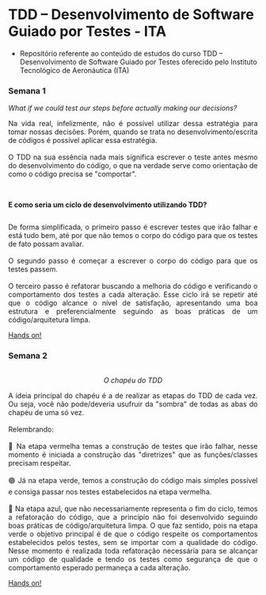 # TDD – Desenvolvimento de Software Guiado por Testes - ITA

* Repositório referente ao conteúdo de estudos do curso TDD – Desenvolvimento de Software Guiado por Testes
oferecido pelo Instituto Tecnológico de Aeronáutica (ITA)

### Semana 1

*What if we could test our steps before actually making our decisions?*

<p align="justify">
Na vida real, infelizmente, não é possível utilizar dessa estratégia para tomar nossas decisões. Porém, quando se trata no desenvolvimento/escrita de códigos é possível aplicar essa estratégia.
<br><br>
O TDD na sua essência nada mais significa escrever o teste antes mesmo do desenvolvimento do código, o que na verdade serve como orientação de como o código precisa se "comportar".
</p>
<br>

**E como seria um ciclo de desenvolvimento utilizando TDD?**

<p align="center">
  <img src="https://media.licdn.com/dms/image/C5612AQEgUhEh3bsfEA/article-cover_image-shrink_600_2000/0/1602842572875?e=2147483647&v=beta&t=8SIZbd5dIYb3rJ4fpZMyX5ZYiYsBKKShfiJycEl7Db0" alt="">
</p>

<p align="justify">
De forma simplificada, o primeiro passo é escrever testes que irão falhar e está tudo bem, até por que não temos o corpo do código para que os testes de fato possam avaliar.
<br><br>
O segundo passo é começar a escrever o corpo do código para que os testes passem.
<br><br>
O terceiro passo é refatorar buscando a melhoria do código e verificando o comportamento dos testes a cada alteração.
Esse ciclo irá se repetir até que o código alcance o nível de satisfação, apresentando uma boa estrutura e preferencialmente seguindo as boas práticas de um código/arquitetura limpa.
</p>


[Hands on!](https://github.com/Lukasveiga/curso-tdd-ita/tree/main/src/tdd/ita/semana01/handson)

### Semana 2

<div align="center">
<img src="https://encrypted-tbn0.gstatic.com/images?q=tbn:ANd9GcSHkH69dUHyhfycQNJcI_Dk_nz3vC5-yneQMg&usqp=CAU" alt="">
</div>
<p align="center"><i>O chapéu do TDD</i></p>

<p align="justify">
A ideia principal do chapéu é a de realizar as etapas do TDD de cada vez. Ou seja, você não pode/deveria usufruir da "sombra" de todas as abas do chapéu de uma só vez.
<br><br>
Relembrando:
<br><br>
🔴 Na etapa vermelha temas a construção de testes que irão falhar, nesse momento é iniciada a construção das "diretrizes" que as funções/classes precisam respeitar.
<br><br>
🟢 Já na etapa verde, temos a construção do código mais simples possível e consiga passar nos testes estabelecidos na etapa vermelha.
<br><br>
🔵 Na etapa azul, que não necessariamente representa o fim do ciclo, temos a refatoração do código, que a princípio não foi desenvolvido seguindo boas práticas de código/arquitetura limpa. O que faz sentido, pois na etapa verde o objetivo principal é de que o código respeite os comportamentos estabelecidos pelos testes, sem se importar com a qualidade do código.
Nesse momento é realizada toda refatoração necessária para se alcançar um código de qualidade e tendo os testes como segurança de que o comportamento esperado permaneça a cada alteração.
</p>

[Hands on!]()











